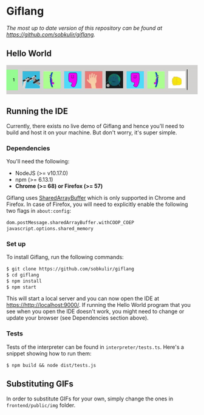 # Giflang
*The most up to date version of this repository can be found at <https://github.com/sobkulir/giflang>.*

## Hello World
![Hello World](hello_world.gif)

## Running the IDE
Currently, there exists no live demo of Giflang and hence you'll need to build and host it on your machine.
But don't worry, it's super simple.

### Dependencies
You'll need the following:
* NodeJS (>= v10.17.0)
* npm (>= 6.13.1)
* **Chrome (>= 68) or Firefox (>= 57)**

Giflang uses [SharedArrayBuffer](https://developer.mozilla.org/en-US/docs/Web/JavaScript/Reference/Global_Objects/SharedArrayBuffer) which is only supported in Chrome and Firefox. In case of Firefox, you will need to explicitly enable the following two flags in `about:config`:
```
dom.postMessage.sharedArrayBuffer.withCOOP_COEP
javascript.options.shared_memory
```

### Set up
To install Giflang, run the following commands:
```
$ git clone https://github.com/sobkulir/giflang
$ cd giflang
$ npm install
$ npm start
```

This will start a local server and you can now open the IDE at <https://http://localhost:9000/>. If running
the Hello World program that you see when you open the IDE doesn't work, you might need to change or update your
browser (see Dependencies section above).

### Tests
Tests of the interpreter can be found in `interpreter/tests.ts`. Here's a snippet showing how to run them:
```
$ npm build && node dist/tests.js
```

## Substituting GIFs
In order to substitute GIFs for your own, simply change the ones in `frontend/public/img` folder.